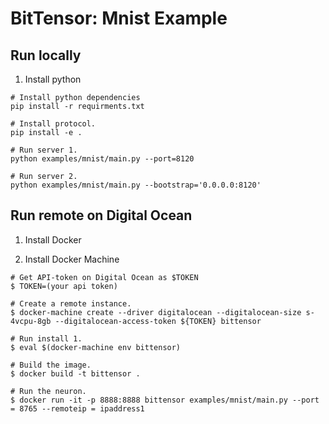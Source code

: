 # BitTensor: Mnist Example

## Run locally
1. Install python

```
# Install python dependencies
pip install -r requirments.txt

# Install protocol.
pip install -e .

# Run server 1.
python examples/mnist/main.py --port=8120

# Run server 2.
python examples/mnist/main.py --bootstrap='0.0.0.0:8120'
```

## Run remote on Digital Ocean
1. Install Docker

1. Install Docker Machine

```
# Get API-token on Digital Ocean as $TOKEN
$ TOKEN=(your api token)

# Create a remote instance.
$ docker-machine create --driver digitalocean --digitalocean-size s-4vcpu-8gb --digitalocean-access-token ${TOKEN} bittensor

# Run install 1.
$ eval $(docker-machine env bittensor)

# Build the image.
$ docker build -t bittensor .

# Run the neuron.
$ docker run -it -p 8888:8888 bittensor examples/mnist/main.py --port = 8765 --remoteip = ipaddress1



